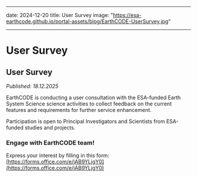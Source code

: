 
---
date: 2024-12-20
title: User Survey
image: "https://esa-earthcode.github.io/portal-assets/blog/EarthCODE-UserSurvey.jpg"

---

# User Survey <!--{ as="img" mode="hero" src="https://esa-earthcode.github.io/portal-assets/blog/EarthCODE-UserSurvey.jpg" }-->

## User Survey
*Published: 18.12.2025*

EarthCODE is conducting a user consultation with the ESA-funded Earth System Science science activities to collect feedback on the current features and requirements for further service enhancement. 

Participation is open to Principal Investigators and Scientists from ESA-funded studies and projects.  

### Engage with EarthCODE team!
Express your interest  by filling in this form: [https://forms.office.com/e/jAB9YLjgY0](https://forms.office.com/e/jAB9YLjgY0) 

        